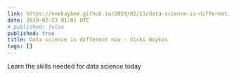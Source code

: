 ```yaml
---
link: https://veekaybee.github.io/2019/02/13/data-science-is-different/
date: 2019-02-23 01:01 UTC
# published: false
published: true
title: Data science is different now · Vicki Boykis
tags: []
---
```


Learn the skills needed for data science today
